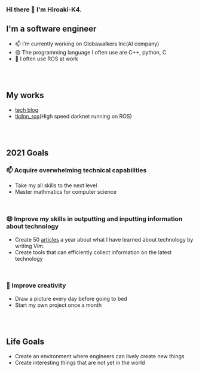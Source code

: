 ### Hi there 👋 I'm Hiroaki-K4.
## I'm a software engineer
- 📫 I’m currently working on Globawalkers Inc(AI company)
- 😄 The programming language I often use are C++, python, C
- 🌱 I often use ROS at work

<br />
<br />

## My works
- [tech blog](https://qiita.com/Hiroaki-K4)
- [tkdnn_ros](https://github.com/Hiroaki-K4/tkdnn_ros)(High speed darknet running on ROS)

<br />
<br />

## 2021 Goals
### 📫 Acquire overwhelming technical capabilities
- Take my all skills to the next level
- Master mathmatics for computer science

<br />

### 😄 Improve my skills in outputting and inputting information about technology
- Create 50 [articles](https://qiita.com/Hiroaki-K4) a year about what I have learned about technology by writing Vim.
- Create tools that can efficiently collect information on the latest technology

<br />

### 🌱 Improve creativity
- Draw a picture every day before going to bed
- Start my own project once a month

<br />
<br />

## Life Goals 
- Create an environment where engineers can lively create new things
- Create interesting things that are not yet in the world
<!--
**Hiroaki-K4/Hiroaki-K4** is a ✨ _special_ ✨ repository because its `README.md` (this file) appears on your GitHub profile.


Here are some ideas to get you started:

- 🔭 I’m currently working on ...
- 🌱 I’m currently learning ...
- 👯 I’m looking to collaborate on ...
- 🤔 I’m looking for help with ...
- 💬 Ask me about ...
- 📫 How to reach me: ...
- 😄 Pronouns: ...
- ⚡ Fun fact: ...
-->
